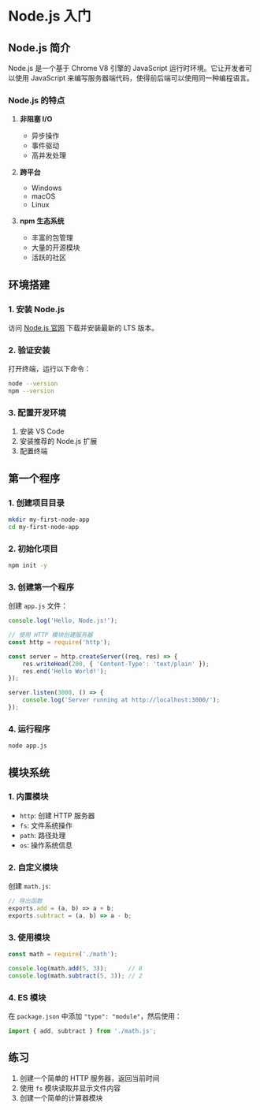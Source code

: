 # Node.js 入门

## Node.js 简介

Node.js 是一个基于 Chrome V8 引擎的 JavaScript 运行时环境。它让开发者可以使用 JavaScript 来编写服务器端代码，使得前后端可以使用同一种编程语言。

### Node.js 的特点

1. **非阻塞 I/O**
   - 异步操作
   - 事件驱动
   - 高并发处理

2. **跨平台**
   - Windows
   - macOS
   - Linux

3. **npm 生态系统**
   - 丰富的包管理
   - 大量的开源模块
   - 活跃的社区

## 环境搭建

### 1. 安装 Node.js

访问 [Node.js 官网](https://nodejs.org/) 下载并安装最新的 LTS 版本。

### 2. 验证安装

打开终端，运行以下命令：

```bash
node --version
npm --version
```

### 3. 配置开发环境

1. 安装 VS Code
2. 安装推荐的 Node.js 扩展
3. 配置终端

## 第一个程序

### 1. 创建项目目录

```bash
mkdir my-first-node-app
cd my-first-node-app
```

### 2. 初始化项目

```bash
npm init -y
```

### 3. 创建第一个程序

创建 `app.js` 文件：

```javascript
console.log('Hello, Node.js!');

// 使用 HTTP 模块创建服务器
const http = require('http');

const server = http.createServer((req, res) => {
    res.writeHead(200, { 'Content-Type': 'text/plain' });
    res.end('Hello World!');
});

server.listen(3000, () => {
    console.log('Server running at http://localhost:3000/');
});
```

### 4. 运行程序

```bash
node app.js
```

## 模块系统

### 1. 内置模块

- `http`: 创建 HTTP 服务器
- `fs`: 文件系统操作
- `path`: 路径处理
- `os`: 操作系统信息

### 2. 自定义模块

创建 `math.js`:

```javascript
// 导出函数
exports.add = (a, b) => a + b;
exports.subtract = (a, b) => a - b;
```

### 3. 使用模块

```javascript
const math = require('./math');

console.log(math.add(5, 3));      // 8
console.log(math.subtract(5, 3)); // 2
```

### 4. ES 模块

在 `package.json` 中添加 `"type": "module"`，然后使用：

```javascript
import { add, subtract } from './math.js';
```

## 练习

1. 创建一个简单的 HTTP 服务器，返回当前时间
2. 使用 `fs` 模块读取并显示文件内容
3. 创建一个简单的计算器模块

